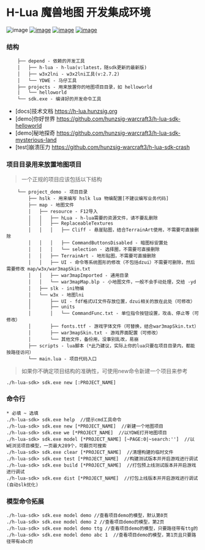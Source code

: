 # H-Lua 魔兽地图 开发集成环境

![image](https://img.shields.io/badge/license-MIT-blue.svg)
[![image](https://img.shields.io/badge/doc-技术文档-blue.svg)](https://h-lua.hunzsig.org)
[![image](https://img.shields.io/badge/hLua-v2.alpha-orange.svg)](https://github.com/hunzsig-warcraft3/h-lua)
[![image](https://img.shields.io/badge/Author-hunzsig-red.svg)](https://www.hunzsig.com)

### 结构

```
    ├── depend - 依赖的开发工具
    │   ├── h-lua - h-lua(v:latest，随sdk更新的最新版)
    │   ├── w3x2lni - w3x2lni工具(v:2.7.2)
    │   └── YDWE - 马仔工具
    ├── projects - 用来放置你的地图项目目录，如 helloworld
    |   └── helloworld
    └── sdk.exe - 编译好的开发命令工具
```

* [docs]技术文档 https://h-lua.hunzsig.org
* [demo]你好世界 https://github.com/hunzsig-warcraft3/h-lua-sdk-helloworld
* [demo]秘地探奇 https://github.com/hunzsig-warcraft3/h-lua-sdk-mysterious-land
* [test]崩溃压力 https://github.com/hunzsig-warcraft3/h-lua-sdk-crash

### 项目目录用来放置地图项目

> 一个正规的项目应该包括以下结构

```
    └── project_demo - 项目目录
        ├── hslk - 用来编写 hslk lua 物编配置[不建议编写业务代码]
        ├── map - 地图文件
        │   ├── resource - F12导入
        │   │   ├── hLua - h-lua需要的资源文件，请不要乱删除
        │   │   ├── ReplaceableTextures
        │   │   │   ├── Cliff - 悬崖贴图，结合TerrainArt使用，不需要可直接删除
        │   │   │   ├── CommandButtonsDisabled - 暗图标安置处
        │   │   │   └── selection - 选择圈，不需要可直接删除
        │   │   ├── TerrainArt - 地形贴图，不需要可直接删除
        │   │   ├── UI - 命令等系统图形的修改（不包括dzui）不需要可删除，然后需要修改 map/w3x/war3mapSkin.txt
        │   │   ├── war3mapImported - 通用目录
        │   │   └── war3mapMap.blp - 小地图文件，一般不会手动处理，交给 -yd
        │   ├── slk - ini物编
        │   └── w3x - 地图lni
        │       ├── UI - fdf格式UI文件存放位置，dzui相关的放在此处（可修改）
        │       ├── units
        │       │   └── CommandFunc.txt - 单位指令按钮设置，攻击、停止等（可修改）
        │       ├── fonts.ttf - 游戏字体文件（可替换，结合war3mapSkin.txt）
        │       ├── war3mapSkin.txt - 游戏界面配置（可修改）
        │       └── 其他文件，备份用，没事别乱改，易崩
        ├── scripts - lua脚本（*此乃建议，实际上你的lua只要在项目目录内，都能按路径访问）
        └── main.lua - 项目代码入口
```

> 如果你不确定项目结构的准确性，可使用new命令新建一个项目来参考

```
./h-lua-sdk> sdk.exe new [:PROJECT_NAME]
```

### 命令行

```
* 必填 ~ 选填
./h-lua-sdk> sdk.exe help  //提示cmd工具命令
./h-lua-sdk> sdk.exe new [*PROJECT_NAME]  //新建一个地图项目
./h-lua-sdk> sdk.exe we [*PROJECT_NAME]  //以YDWE打开地图项目
./h-lua-sdk> sdk.exe model [*PROJECT_NAME] [~PAGE:0|~search:'']  //以WE浏览项目模型，一页最大289个，可翻页可搜索
./h-lua-sdk> sdk.exe clear [*PROJECT_NAME]  //清理构建的临时文件
./h-lua-sdk> sdk.exe test [*PROJECT_NAME]  //构建测试版本并开启游戏进行调试
./h-lua-sdk> sdk.exe build [*PROJECT_NAME]  //打包预上线测试版本并开启游戏进行调试
./h-lua-sdk> sdk.exe dist [*PROJECT_NAME]  //打包上线版本并开启游戏进行调试(自动slk优化)
```

### 模型命令拓展

```
./h-lua-sdk> sdk.exe model demo //查看项目demo的模型，默认第0页
./h-lua-sdk> sdk.exe model demo 2 //查看项目demo的模型，第2页
./h-lua-sdk> sdk.exe model demo ttg //查看项目demo的模型，只要路径带有ttg的
./h-lua-sdk> sdk.exe model demo abc 1  //查看项目demo的模型，第1页且只要路径带有abc的
```

